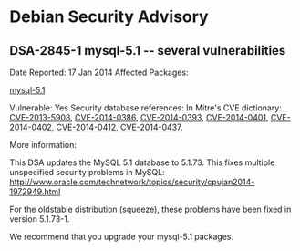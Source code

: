 
Debian Security Advisory
========================


DSA-2845-1 mysql-5.1 -- several vulnerabilities
-----------------------------------------------



Date Reported:
17 Jan 2014
Affected Packages:

[mysql-5.1](https://packages.debian.org/src:mysql-5.1)

Vulnerable:
Yes
Security database references:
In Mitre's CVE dictionary: [CVE-2013-5908](https://security-tracker.debian.org/tracker/CVE-2013-5908), [CVE-2014-0386](https://security-tracker.debian.org/tracker/CVE-2014-0386), [CVE-2014-0393](https://security-tracker.debian.org/tracker/CVE-2014-0393), [CVE-2014-0401](https://security-tracker.debian.org/tracker/CVE-2014-0401), [CVE-2014-0402](https://security-tracker.debian.org/tracker/CVE-2014-0402), [CVE-2014-0412](https://security-tracker.debian.org/tracker/CVE-2014-0412), [CVE-2014-0437](https://security-tracker.debian.org/tracker/CVE-2014-0437).  

More information:

This DSA updates the MySQL 5.1 database to 5.1.73. This fixes multiple
unspecified security problems in MySQL:
<http://www.oracle.com/technetwork/topics/security/cpujan2014-1972949.html>


For the oldstable distribution (squeeze), these problems have been fixed in
version 5.1.73-1.


We recommend that you upgrade your mysql-5.1 packages.





